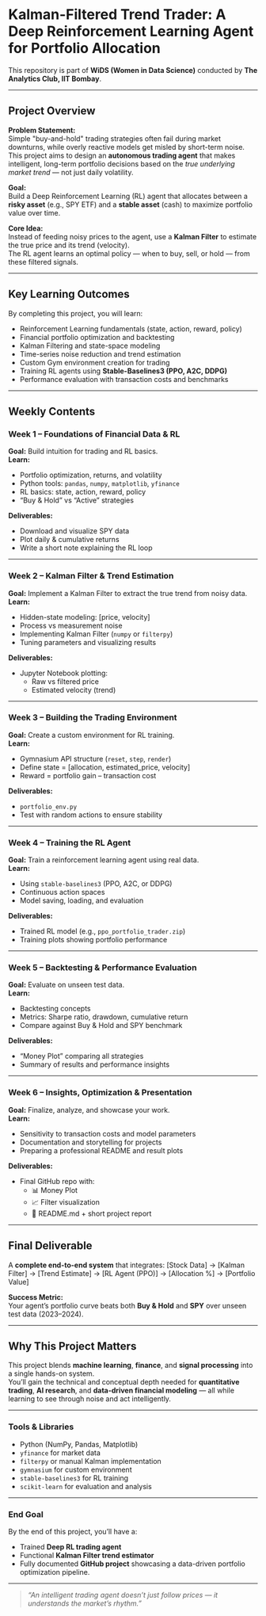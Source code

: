 # Kalman-Filtered Trend Trader: A Deep Reinforcement Learning Agent for Portfolio Allocation

This repository is part of **WiDS (Women in Data Science)** conducted by **The Analytics Club, IIT Bombay**.

---

## Project Overview

**Problem Statement:**  
Simple "buy-and-hold" trading strategies often fail during market downturns, while overly reactive models get misled by short-term noise.  
This project aims to design an **autonomous trading agent** that makes intelligent, long-term portfolio decisions based on the *true underlying market trend* — not just daily volatility.

**Goal:**  
Build a Deep Reinforcement Learning (RL) agent that allocates between a **risky asset** (e.g., SPY ETF) and a **stable asset** (cash) to maximize portfolio value over time.

**Core Idea:**  
Instead of feeding noisy prices to the agent, use a **Kalman Filter** to estimate the true price and its trend (velocity).  
The RL agent learns an optimal policy — when to buy, sell, or hold — from these filtered signals.

---

## Key Learning Outcomes

By completing this project, you will learn:

- Reinforcement Learning fundamentals (state, action, reward, policy)
- Financial portfolio optimization and backtesting
- Kalman Filtering and state-space modeling
- Time-series noise reduction and trend estimation
- Custom Gym environment creation for trading
- Training RL agents using **Stable-Baselines3 (PPO, A2C, DDPG)**
- Performance evaluation with transaction costs and benchmarks

---

## Weekly Contents

### **Week 1 – Foundations of Financial Data & RL**
**Goal:** Build intuition for trading and RL basics.  
**Learn:**  
- Portfolio optimization, returns, and volatility  
- Python tools: `pandas`, `numpy`, `matplotlib`, `yfinance`  
- RL basics: state, action, reward, policy  
- “Buy & Hold” vs “Active” strategies  

**Deliverables:**  
- Download and visualize SPY data  
- Plot daily & cumulative returns  
- Write a short note explaining the RL loop  

---

### **Week 2 – Kalman Filter & Trend Estimation**
**Goal:** Implement a Kalman Filter to extract the true trend from noisy data.  
**Learn:**  
- Hidden-state modeling: [price, velocity]  
- Process vs measurement noise  
- Implementing Kalman Filter (`numpy` or `filterpy`)  
- Tuning parameters and visualizing results  

**Deliverables:**  
- Jupyter Notebook plotting:
  - Raw vs filtered price  
  - Estimated velocity (trend)  

---

### **Week 3 – Building the Trading Environment**
**Goal:** Create a custom environment for RL training.  
**Learn:**  
- Gymnasium API structure (`reset`, `step`, `render`)  
- Define state = [allocation, estimated_price, velocity]  
- Reward = portfolio gain – transaction cost  

**Deliverables:**  
- `portfolio_env.py`  
- Test with random actions to ensure stability  

---

### **Week 4 – Training the RL Agent**
**Goal:** Train a reinforcement learning agent using real data.  
**Learn:**  
- Using `stable-baselines3` (PPO, A2C, or DDPG)  
- Continuous action spaces  
- Model saving, loading, and evaluation  

**Deliverables:**  
- Trained RL model (e.g., `ppo_portfolio_trader.zip`)  
- Training plots showing portfolio performance  

---

### **Week 5 – Backtesting & Performance Evaluation**
**Goal:** Evaluate on unseen test data.  
**Learn:**  
- Backtesting concepts  
- Metrics: Sharpe ratio, drawdown, cumulative return  
- Compare against Buy & Hold and SPY benchmark  

**Deliverables:**  
- “Money Plot” comparing all strategies  
- Summary of results and performance insights  

---

### **Week 6 – Insights, Optimization & Presentation**
**Goal:** Finalize, analyze, and showcase your work.  
**Learn:**  
- Sensitivity to transaction costs and model parameters  
- Documentation and storytelling for projects  
- Preparing a professional README and result plots  

**Deliverables:**  
- Final GitHub repo with:
  - 📊 Money Plot  
  - 📈 Filter visualization  
  - 🧾 README.md + short project report  

---

## Final Deliverable

A **complete end-to-end system** that integrates:
[Stock Data] → [Kalman Filter] → [Trend Estimate] → [RL Agent (PPO)] → [Allocation %] → [Portfolio Value]


**Success Metric:**  
Your agent’s portfolio curve beats both **Buy & Hold** and **SPY** over unseen test data (2023–2024).

---

## Why This Project Matters

This project blends **machine learning**, **finance**, and **signal processing** into a single hands-on system.  
You’ll gain the technical and conceptual depth needed for **quantitative trading**, **AI research**, and **data-driven financial modeling** — all while learning to see through noise and act intelligently.

---

### Tools & Libraries

- Python (NumPy, Pandas, Matplotlib)
- `yfinance` for market data
- `filterpy` or manual Kalman implementation
- `gymnasium` for custom environment
- `stable-baselines3` for RL training
- `scikit-learn` for evaluation and analysis

---

### End Goal

By the end of this project, you’ll have a:
- Trained **Deep RL trading agent**  
- Functional **Kalman Filter trend estimator**  
- Fully documented **GitHub project** showcasing a data-driven portfolio optimization pipeline.

---

> *“An intelligent trading agent doesn’t just follow prices — it understands the market’s rhythm.”*

